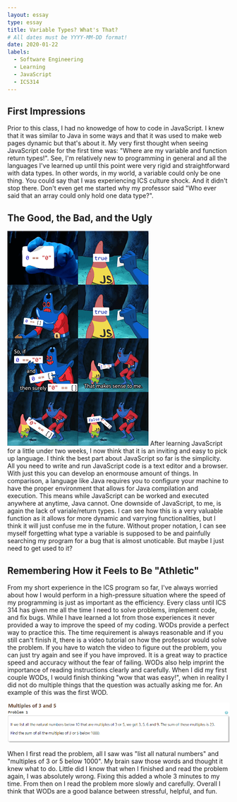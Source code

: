 ```yaml
---
layout: essay
type: essay
title: Variable Types? What's That?
# All dates must be YYYY-MM-DD format!
date: 2020-01-22
labels:
  - Software Engineering
  - Learning
  - JavaScript
  - ICS314
---
```


## First Impressions
Prior to this class, I had no knowedge of how to code in JavaScript.  I knew that it was similar to Java in some ways and that it was used to make web pages dynamic but that's about it.  My very first thought when seeing JavaScript code for the first time was: "Where are my variable and function return types!".  See, I'm relatively new to programming in general and all the languages I've learned up until this point were very rigid and straightforward with data types.  In other words, in my world, a variable could only be one thing.  You could say that I was experiencing ICS culture shock.  And it didn't stop there.  Don't even get me started why my professor said "Who ever said that an array could only hold one data type?".

## The Good, the Bad, and the Ugly
<img class="ui medium right floated image" src=".//images/jsmeme.png">
After learning JavaScript for a little under two weeks, I now think that it is an inviting and easy to pick up language.  I think the best part about JavaScript so far is the simplicity.  All you need to write and run JavaScript code is a text editor and a browser.  With just this you can develop an enormouse amount of things.  In comparison, a language like Java requires you to configure your machine to have the proper environment that allows for Java compilation and execution.  This means while JavaScript can be worked and executed anywhere at anytime, Java cannot.  One downside of JavaScript, to me, is again the lack of variale/return types.  I can see how this is a very valuable function as it allows for more dynamic and varrying functionalities, but I think it will just confuse me in the future.  Without proper notation, I can see myself forgetting what type a variable is supposed to be and painfully searching my program for a bug that is almost unoticable.  But maybe I just need to get used to it?


## Remembering How it Feels to Be "Athletic"
From my short experience in the ICS program so far, I've always worried about how I would perform in a high-pressure situation where the speed of my programming is just as important as the efficiency.  Every class until ICS 314 has given me all the time I need to solve problems, implement code, and fix bugs.  While I have learned a lot from those experiences it never provided a way to improve the speed of my coding.  WODs provide a perfect way to practice this.  The time requirement is always reasonable and if you still can't finish it, there is a video tutorial on how the professor would solve the problem.  If you have to watch the video to figure out the problem, you can just try again and see if you have improved.  It is a great way to practice speed and accuracy without the fear of failing.  WODs also help imprint the importance of reading instructions clearly and carefully.  When I did my first couple WODs, I would finish thinking "wow that was easy!", when in reality I did not do multiple things that the question was actually asking me for.  An example of this was the first WOD.

<img class="ui image" src="/images/WOD1.png">

When I first read the problem, all I saw was "list all natural numbers" and "multiples of 3 or 5 below 1000".  My brain saw those words and thought it knew what to do.  Little did I know that when I finished and read the problem again, I was absolutely wrong.  Fixing this added a whole 3 minutes to my time.  From then on I read the problem more slowly and carefully.  Overall I think that WODs are a good balance between stressful, helpful, and fun.


